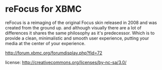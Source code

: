 reFocus for XBMC
============

reFocus is a reimaging of the original Focus skin released in 2008 and was created from the ground up. and although visually there are a lot of differences it shares the same philosophy as it's predecessor. Which is to provide a clean, minimalistic and smooth user experience, putting your media at the center of your experience.

http://forum.xbmc.org/forumdisplay.php?fid=72

license: http://creativecommons.org/licenses/by-nc-sa/3.0/
